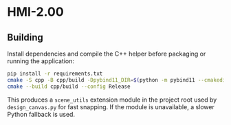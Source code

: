 # HMI-2.00

## Building

Install dependencies and compile the C++ helper before packaging or running the application:

```bash
pip install -r requirements.txt
cmake -S cpp -B cpp/build -Dpybind11_DIR=$(python -m pybind11 --cmakedir)
cmake --build cpp/build --config Release
```

This produces a `scene_utils` extension module in the project root used by `design_canvas.py` for fast snapping. If the module is unavailable, a slower Python fallback is used.